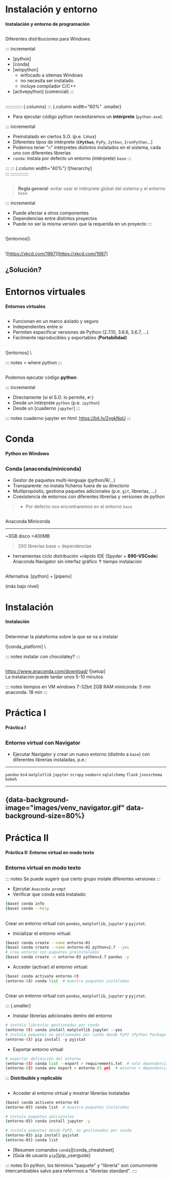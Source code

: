 
# Instalación y entorno
#### Instalación y entorno de programación

##
Diferentes distribuciones para Windows:

::: incremental
- [python]
- [conda]
- [winpython]
   + enfocado a sitemas Windows
   + no necesita ser instalado
   + incluye compilador C/C++
- [activepython] (comercial)
:::

##
::::::::::::: {.columns}
::: {.column width="60%" .smaller}
- Para ejecutar código python necesitaremos un **intérprete** (`python.exe`).

::: incremental
- Preinstalado en ciertos S.O. (p.e. Linux)
- Diferentes tipos de intérprete (**`CPython`**, `PyPy`, `Jython`,
  `IronPython`...)
- Podemos tener "`n`" intérpretes distintos instalados en el sistema, cada uno
  con diferentes librerías
- `conda`: instala por defecto un entorno (intérprete) `base`
:::

:::
::: {.column width="40%"}
![hierarchy] \
:::
::::::::::::::



##
> **Regla general**: evitar usar el intérprete global del sistema
  y el entorno `base`

::: incremental
- Puede afectar a otros componentes
- Dependencias entre distintos proyectos 
- Puede no ser la misma versión que la requerida en un proyecto
:::

##
![entornos]\

##
![<https://xkcd.com/1987>][https://xkcd.com/1987]



## ¿Solución?

# Entornos virtuales
#### Entornos virtuales

##
- Funcionan en un marco aislado y seguro
- Independientes entre sí
- Permiten especificar versiones de Python (2.7.10, 3.6.6, 3.6.7, ...)
- Facilmente reproducibles y exportables (**Portabilidad**)

## 
![entornos] \

::: notes
    > where python
:::

##
Podemos ejecutar código **python**:

::: incremental
- Directamente (si el S.O. lo permite, `#!`)
- Desde un intérprete `python` (p.e. `ipython`)
- Desde un [cuaderno `jupyter`]
:::


::: notes
cuaderno jupyter en html: https://bit.ly/2ygkNqU
:::

# Conda
#### Python en Windows

##
### Conda (anaconda/miniconda)

- Gestor de paquetes multi-lenguaje (python/R/...)
- Transparente: no instala ficheros fuera de su directorio
- Multipropósito, gestiona paquetes adicionales (p.e. `git`, librerías, ...)
- Coexistencia de entornos con diferentes librerías y versiones de python

>- Por defecto nos encontraremos en el entorno `base`

## 

Anaconda                                Miniconda
--------                                ----------
~3GB disco                              <400MB
> 200 librerías                         base + dependencias
+ herramientas                          ciclo distribución +rápido
IDE (Spyder + **890-VSCode**)
Anaconda Navigator                      sin interfaz gráfico
&uarr; tiempo instalación
                        

## 
Alternativa: [python] + [pipenv]

(más bajo nivel)


# Instalación
#### Instalación

##
Determinar la plataforma sobre la que se va a instalar

![conda_platform] \

::: notes
instalar con chocolatey?
:::

##
<https://www.anaconda.com/download/>
![setup] \
La instalación puede tardar unos 5-10 minutos

::: notes
tiempos en VM windows 7-32bit 2GB RAM
miniconda: 5 min
anaconda: 18 min
:::

# Práctica I
#### Práctica I

##
### Entorno virtual con Navigator

- Ejecutar Navigator y crear un nuevo entorno (distinto a `base`) con 
  diferentes librerías instaladas, p.e.:

 ----------------- ---------------
 `pandas`          `bs4`
 `matplotlib`      `jupyter`
 `scrapy`          `seaborn`
 `sqlalchemy`      `flask`
 `jsonschema`      `bokeh`
 ----------------- ---------------

## {data-background-image="images/venv_navigator.gif" data-background-size=80%}

# Práctica II
#### Práctica II: Entorno virtual en modo texto

##
### Entorno virtual en modo texto

::: notes
Se puede sugerir que cierto grupo instale diferentes versiones
:::

- Ejecutar `Anaconda prompt`
- Verificar que conda está instalado:
~~~zsh
(base) conda info
(base) conda --help
~~~

##
Crear un entorno virtual con `pandas`, `matplotlib`, `jupyter` y `pyjstat`.

- Inicializar el entorno virtual:

~~~zsh
(base) conda create --name entorno-01
(base) conda create --name entorno-02 python=2.7 --yes
# crea entorno con paquetes preinstalados
(base) conda create -n entorno-03 python=3.7 pandas -y
~~~

- Acceder (activar) el entorno virtual:

~~~python
(base) conda activate entorno-03
(entorno-03) conda list  # muestra paquetes instalados
~~~

##
Crear un entorno virtual con `pandas`, `matplotlib`, `jupyter` y `pyjstat`.

::: {.smaller}
- Instalar librerías adicionales dentro del entorno
~~~python
# instala librerías gestionadas por conda
(entorno 03) conda install matplotlib jupyter --yes
# instala paquetes no gestionados por conda desde PyPI (Python Package Index)
(entorno-03) pip install -y pyjstat 
~~~

- Exportar entorno virtual

~~~python
# exportar definición del entorno
(entorno-03) conda list --export > requirements.txt  # solo dependencias
(entorno-03) conda env export > entorno-03.yml  # entorno + dependencias
~~~
:::
 **Distribuible y replicable**

##
- Acceder al entorno virtual y mostrar librerías instaladas
~~~zsh
(base) conda activate entorno-03
(entorno-03) conda list  # muestra paquetes instalados

# instala paquetes adicionales
(entorno-03) conda install jupyter -y

# instala paquetes desde PyPI, no gestionados por conda
(entorno-03) pip install pyjstat 
(entorno-03) conda list
~~~

- [Resumen comandos `conda`][conda_cheatsheet]
- [Guía de usuario `pip`][pip_userguide]


::: notes
En python, los términos "paquete" y "librería" son comunmente intercambiables
salvo para referirnos a "librerías standard".
::::